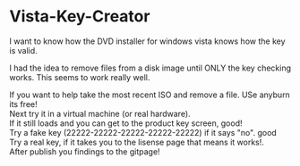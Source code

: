 # Vista-Key-Creator
I want to know how the DVD installer for windows vista knows how the key is valid. 

I had the idea to remove files from a disk image until ONLY the key checking works.
This seems to work really well.

If you want to help take the most recent ISO and remove a file. USe anyburn its free!<br>
Next try it in a virtual machine (or real hardware).<br>
If it still loads and you can get to the product key screen, good!<br>
Try a fake key (22222-22222-22222-22222-22222) if it says "no". good<br>
Try a real key, if it takes you to the lisense page that means it works!.<br>
After publish you findings to the gitpage!
